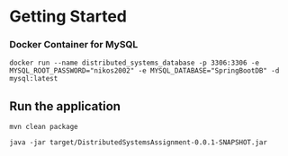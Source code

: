# Getting Started

### Docker Container for MySQL

```shell
docker run --name distributed_systems_database -p 3306:3306 -e MYSQL_ROOT_PASSWORD="nikos2002" -e MYSQL_DATABASE="SpringBootDB" -d mysql:latest
 ```

## Run the application

 ```shell
 mvn clean package
 ```

 ```shell
 java -jar target/DistributedSystemsAssignment-0.0.1-SNAPSHOT.jar
 ```